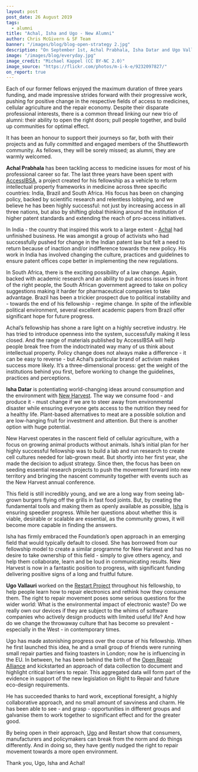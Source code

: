 ```yaml
---
layout: post
post_date: 26 August 2019
tags:
  - alumni
title: "Achal, Isha and Ugo - New Alumni"
author: Chris McGivern & SF Team
banner: "/images/blog/blog-open-strategy 2.jpg"
description: "On September 1st, Achal Prabhala, Isha Datar and Ugo Vallauri moved on from their fellowships and advanced to Shuttleworth Alumni status."
image: "/images/blog/everyday.jpg"
image_credit: "Michael Kappel (CC BY-NC 2.0)"
image_source: "https://flickr.com/photos/m-i-k-e/9232097827/"
on_report: true
---
```

Each of our former fellows enjoyed the maximum duration of three years funding, and made impressive strides forward with their progressive work, pushing for positive change in the respective fields of access to medicines, cellular agriculture and the repair economy. Despite their disparate professional interests, there is a common thread linking our new trio of alumni: their ability to open the right doors; pull people together, and build up communities for optimal effect.  

It has been an honour to support their journeys so far, both with their projects and as fully committed and engaged members of the Shuttleworth community. As fellows, they will be sorely missed; as alumni, they are warmly welcomed.

__Achal Prabhala__ has been tackling access to medicine issues for most of his professional career so far. The last three years have been spent with [AccessIBSA](https://accessibsa.org/), a project created for his fellowship as a vehicle to reform intellectual property frameworks in medicine across three specific countries: India, Brazil and South Africa. His focus has been on changing policy, backed by scientific research and relentless lobbying, and we believe he has been highly successful: not just by increasing access in all three nations, but also by shifting global thinking around the institution of higher patent standards and extending the reach of pro-access initiatives.

In India - the country that inspired this work to a large extent - [Achal](https://www.shuttleworthfoundation.org/fellows/achal-prabhala/) had unfinished business. He was amongst a group of activists who had successfully pushed for change in the Indian patent law but felt a need to return because of inaction and/or indifference towards the new policy. His work in India has involved changing the culture, practices and guidelines to ensure patent offices cope better in implementing the new regulations. 

In South Africa, there is the exciting possibility of a law change. Again, backed with academic research and an ability to put access issues in front of the right people, the South African government agreed to take on policy suggestions making it harder for pharmaceutical companies to take advantage. Brazil has been a trickier prospect due to political instability and - towards the end of his fellowship - regime change. In spite of the inflexible political environment, several excellent academic papers from Brazil offer significant hope for future progress.

Achal’s fellowship has shone a rare light on a highly secretive industry. He has tried to introduce openness into the system, successfully making it less closed. And the range of materials published by AccessIBSA will help people break free from the indoctrinated way many of us think about intellectual property. Policy change does not always make a difference - it can be easy to reverse - but Achal’s particular brand of activism makes success more likely. It’s a three-dimensional process: get the weight of the institutions behind you first, before working to change the guidelines, practices and perceptions.

__Isha Datar__ is potentiating world-changing ideas around consumption and the environment with [New Harvest](https://www.new-harvest.org/). The way we consume food - and produce it - must change if we are to steer away from environmental disaster while ensuring everyone gets access to the nutrition they need for a healthy life. Plant-based alternatives to meat are a possible solution and are low-hanging fruit for investment and attention. But there is another option with huge potential. 

New Harvest operates in the nascent field of cellular agriculture, with a focus on growing animal products without animals. Isha’s initial plan for her highly successful fellowship was to build a lab and run research to create cell cultures needed for lab-grown meat. But shortly into her first year, she made the decision to adjust strategy. Since then, the focus has been on seeding essential research projects to push the movement forward into new territory and bringing the nascent community together with events such as the New Harvest annual conference.

This field is still incredibly young, and we are a long way from seeing lab-grown burgers flying off the grills in fast food joints. But, by creating the fundamental tools and making them as openly available as possible, [Isha](https://www.shuttleworthfoundation.org/fellows/isha-datar/) is ensuring speedier progress. While her questions about whether this is viable, desirable or scalable are essential, as the community grows, it will become more capable in finding the answers. 

Isha has firmly embraced the Foundation’s open approach in an emerging field that would typically default to closed. She has borrowed from our fellowship model to create a similar programme for New Harvest and has no desire to take ownership of this field - simply to give others agency, and help them collaborate, learn and be loud in communicating results. New Harvest is now in a fantastic position to progress, with significant funding delivering positive signs of a long and fruitful future.

__Ugo Vallauri__ worked on the [Restart Project](https://therestartproject.org/) throughout his fellowship, to help people learn how to repair electronics and rethink how they consume them. The right to repair movement poses some serious questions for the wider world: What is the environmental impact of electronic waste? Do we really own our devices if they are subject to the whims of software companies who actively design products with limited useful life? And how do we change the throwaway culture that has become so prevalent - especially in the West - in contemporary times. 

Ugo has made astonishing progress over the course of his fellowship. When he first launched this idea, he and a small group of friends were running small repair parties and fixing toasters in London; now he is influencing in the EU. In between, he has been behind the birth of the [Open Repair Alliance](https://openrepair.org/) and kickstarted an approach of data collection to document and highlight critical barriers to repair. This aggregated data will form part of the evidence in support of the new legislation on Right to Repair and future eco-design requirements. 

He has succeeded thanks to hard work, exceptional foresight, a highly collaborative approach, and no small amount of savviness and charm. He has been able to see - and grasp - opportunities in different groups and galvanise them to work together to significant effect and for the greater good.

By being open in their approach, [Ugo](https://www.shuttleworthfoundation.org/fellows/ugo-vallauri/) and Restart show that consumers, manufacturers and policymakers can break from the norm and do things differently. And in doing so, they have gently nudged the right to repair movement towards a more open environment. 

Thank you, Ugo, Isha and Achal! 
